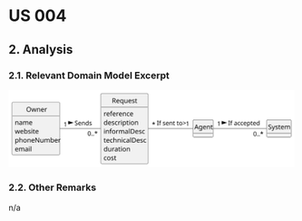 # US 004

## 2. Analysis

### 2.1. Relevant Domain Model Excerpt 

![us004-domain-model-0.svg](svg%2Fus004-domain-model-0.svg)

### 2.2. Other Remarks

n/a